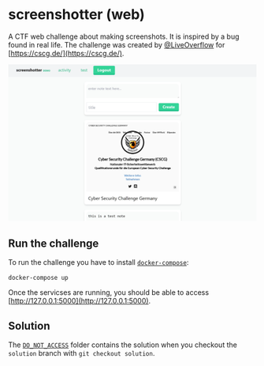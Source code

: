 # screenshotter (web)

A CTF web challenge about making screenshots. It is inspired by a bug found in real life.
The challenge was created by [@LiveOverflow](https://twitter.com/LiveOverflow) for [https://cscg.de/](https://cscg.de/).

![screenshot of the screenshotter challenge](/screenshot.png?raw=true "screenshot of the screenshotter challenge")

## Run the challenge

To run the challenge you have to install [`docker-compose`](https://docs.docker.com/compose/install/):

```
docker-compose up
```

Once the servicses are running, you should be able to access [http://127.0.0.1:5000](http://127.0.0.1:5000).

## Solution

The [`DO_NOT_ACCESS`](/DO_NOT_ACCESS) folder contains the solution when you checkout the `solution` branch with `git checkout solution`.